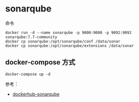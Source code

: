 # sonarqube

命令

```shell
docker run -d --name sonarqube -p 9000:9000 -p 9092:9092 sonarqube:7.7-community
docker cp sonarqube:/opt/sonarqube/conf /data/sonar
docker cp sonarqube:/opt/sonarqube/extensions /data/sonar
```

## docker-compose 方式

```shell
docker-compose up -d
```

参考：
- [dockerhub-sonarqube](https://hub.docker.com/_/sonarqube/)